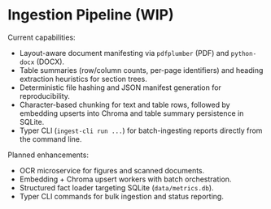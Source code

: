 # Ingestion Pipeline (WIP)

Current capabilities:

- Layout-aware document manifesting via `pdfplumber` (PDF) and `python-docx` (DOCX).
- Table summaries (row/column counts, per-page identifiers) and heading extraction heuristics for section trees.
- Deterministic file hashing and JSON manifest generation for reproducibility.
- Character-based chunking for text and table rows, followed by embedding upserts into Chroma and table summary persistence in SQLite.
- Typer CLI (`ingest-cli run ...`) for batch-ingesting reports directly from the command line.

Planned enhancements:

- OCR microservice for figures and scanned documents.
- Embedding + Chroma upsert workers with batch orchestration.
- Structured fact loader targeting SQLite (`data/metrics.db`).
- Typer CLI commands for bulk ingestion and status reporting.
